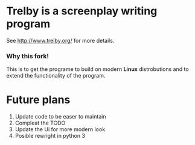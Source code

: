 # Trelby is a screenplay writing program
See http://www.trelby.org/ for more details.

### Why this fork!
This is to get the programe to build on modern **Linux** distrobutions and to extend the functionality of the program.

# Future plans
1. Update code to be easer to maintain
2. Compleat the TODO
3. Update the Ui for more modern look
4. Posible rewright in python 3
